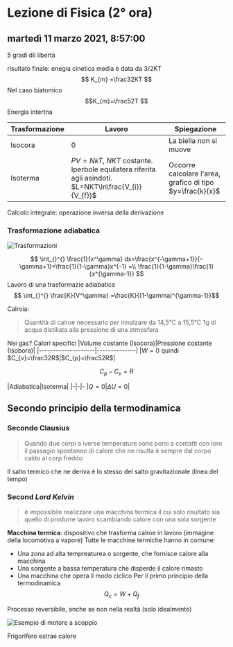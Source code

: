 # Lezione di Fisica (2° ora)

## martedì 11 marzo 2021, 8:57:00

5 gradi dii libertà

risultato finale:
enegia cinetica media è data da 3/2KT
$$
K_{m} =\frac32KT
$$
Nel caso biatomico
$$K_{m}=\frac52T
$$
Energia intertna

|Trasformazione|Lavoro|Spiegazione|
|------------------|--------|------|
|Isocora|0|La biella non si muove|
|Isoterma| $PV=NkT$, $NKT$ costante. Iperbole equilatera riferita agli asindoti. $L=NKT\ln\frac{V_{i}}{V_{f}}$|Occorre calcolare l'area, grafico di tipo $y=\frac{k}{x}$|


Calcolo integrale: operazione inversa della derivazione
### Trasformazione adiabatica
![Trasformazioni](https://i.imgur.com/VRoBmrz.jpg)

$$
\int_{}^{} \frac{1}{x^\gamma} dx=\frac{x^{-\gamma+1}}{-\gamma+1}=\frac{1}{1-\gamma}x^{-1} =\\
\frac{1}{1-\gamma}\frac{1}{x^{\gamma-1}}
$$
Lavoro di una trasformazie adiabatica
$$
\int_{}^{} \frac{K}{V^\gamma} =\frac{K}{(1-\gamma)^{\gamma-1}}$$

Calroia:

> Quantità di calroe necessario per innalzare da 14,5°C a 15,5°C 1g di acqua distillata alla pressione di una atmosfera

Nei gas?
Calori specifici
|Volume costante (Isocora)|Pressione costante (Isobora)|
|--------------------|--------------|
|$W=0$ quindi $C_{v}=\frac32R$|$C_{p}=\frac52R$|

$$
C_{p}-C_{v}=R
$$

|Adiabatica|Isoterma|
|-|-|-
|$Q=0$|$\Delta U=0$|

## Secondo principio della termodinamica

### Secondo Clausius

> Quando due corpi a iverse temperature sono porsi a contatti con loro il passagio spontaneo di calore che ne risulta è sempre dal corpo caldo al corp freddo

Il salto termico che ne deriva è lo stesso del salto gravitazionale (linea del tempo)

### Second *Lord Kelvin*

> é impossibile realizzare una macchina termica il cui solo risultato sia quello di produrre lavoro scambiando calore con una sola sorgente

**Macchina termica**: dispositivo che trasforma calroe in lavoro (immagine della locomotiva a vapore)
Tutte le macchine termiche hanno in comune:
* Una zona ad alta tempreaturea o sorgente, che fornisce calore alla macchina
* Una sorgente a bassa temperatura che disperde il calore rimasto
* Una macchina che opera il modo ciclico
Per il primo principio della termodinamica
$$
Q_{c}=W+Q_{f}
$$

Processo reversibile, anche se non nella realtà (solo idealmente)



![Esempio di motore a scoppio](https://i.imgur.com/o9ujym4.jpg)

Frigorifero estrae calore


<!--stackedit_data:
eyJoaXN0b3J5IjpbLTIxODUyMjEwMiwyNjYyMzQ0MzMsLTQ5MT
c5OTM5NF19
-->